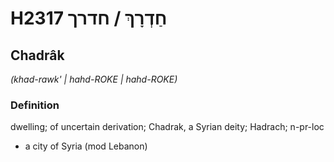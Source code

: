 # H2317 חַדְרָךְ / חדרך

## Chadrâk

_(khad-rawk' | hahd-ROKE | hahd-ROKE)_

### Definition

dwelling; of uncertain derivation; Chadrak, a Syrian deity; Hadrach; n-pr-loc

- a city of Syria (mod Lebanon)
